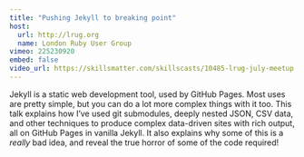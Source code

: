 ```yaml
---
title: "Pushing Jekyll to breaking point"
host: 
  url: http://lrug.org
  name: London Ruby User Group
vimeo: 225230920
embed: false
video_url: https://skillsmatter.com/skillscasts/10485-lrug-july-meetup
---
```

Jekyll is a static web development tool, used by GitHub Pages. Most uses are pretty simple, but you can do a lot more complex things with it too. This talk  explains how I’ve used git submodules, deeply nested JSON, CSV data, and other techniques to produce complex data-driven sites with rich output, all on GitHub Pages in vanilla Jekyll. It also explains why some of this is a *really* bad idea, and reveal the true horror of some of the code required!
